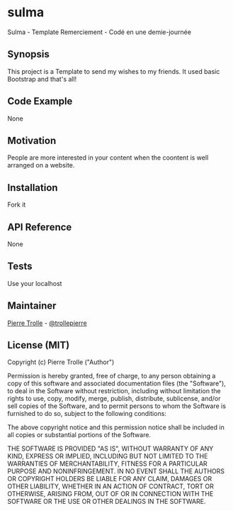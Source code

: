 # sulma
Sulma - Template Remerciement - Codé en une demie-journée

## Synopsis

This project is a Template to send my wishes to my friends. It used basic Bootstrap and that's all! 

## Code Example

None

## Motivation

People are more interested in your content when the coontent is well arranged on a website.

## Installation

Fork it

## API Reference

None

## Tests

Use your localhost

## Maintainer

[Pierre Trolle](https://github.com/trollepierre) - [@trollepierre](https://twitter.com/PierreTrolle)

## License (MIT)

Copyright (c) Pierre Trolle ("Author")

Permission is hereby granted, free of charge, to any person obtaining a copy of this software and associated documentation files (the "Software"), to deal in the Software without restriction, including without limitation the rights to use, copy, modify, merge, publish, distribute, sublicense, and/or sell copies of the Software, and to permit persons to whom the Software is furnished to do so, subject to the following conditions:

The above copyright notice and this permission notice shall be included in all copies or substantial portions of the Software.

THE SOFTWARE IS PROVIDED "AS IS", WITHOUT WARRANTY OF ANY KIND, EXPRESS OR IMPLIED, INCLUDING BUT NOT LIMITED TO THE WARRANTIES OF MERCHANTABILITY, FITNESS FOR A PARTICULAR PURPOSE AND NONINFRINGEMENT. IN NO EVENT SHALL THE AUTHORS OR COPYRIGHT HOLDERS BE LIABLE FOR ANY CLAIM, DAMAGES OR OTHER LIABILITY, WHETHER IN AN ACTION OF CONTRACT, TORT OR OTHERWISE, ARISING FROM, OUT OF OR IN CONNECTION WITH THE SOFTWARE OR THE USE OR OTHER DEALINGS IN THE SOFTWARE.
